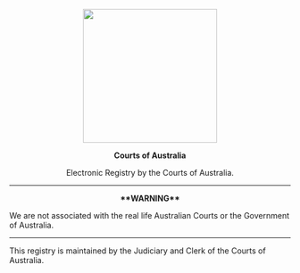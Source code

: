 <p align="center"> 
<img width=240 height =240 src="https://upload.wikimedia.org/wikipedia/commons/f/f8/Coat_of_Arms_of_Australia.svg"> 
</p>

<p align="center"><b>Courts of Australia</b>

<p align="center">Electronic Registry by the Courts of Australia.

----

<p align="center"><b>**WARNING**</b>

We are not associated with the real life Australian Courts or the Government of Australia.

----

This registry is maintained by the Judiciary and Clerk of the Courts of Australia.
